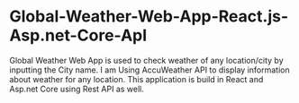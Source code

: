 # Global-Weather-Web-App-React.js-Asp.net-Core-ApI
Global Weather Web App is used to check weather of any location/city by inputting the City name. I am Using AccuWeather API to display information about weather for any location. This application is build in React and Asp.net Core using Rest API as well. 
